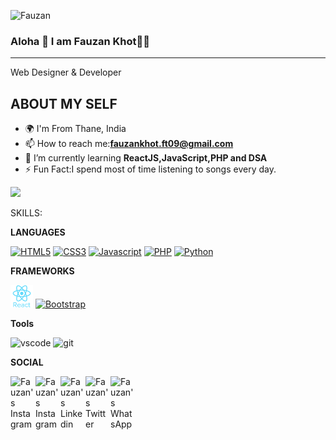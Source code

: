 <p align="left"> <img src="https://komarev.com/ghpvc/?username=CYANIDE-7&label=Views&color=blue&style=plastic" alt="Fauzan" /> </p>


### Aloha  👋 I am Fauzan Khot🐱‍👤

-------------------

Web Designer & Developer

ABOUT MY SELF
-------------
- 🌍 I'm From Thane, India 
- 📫 How to reach me:**[fauzankhot.ft09@gmail.com](mailto:fauzankhot,ft09@gmail.com)**
- 🌱 I’m currently learning **ReactJS,JavaScript,PHP and DSA**
- ⚡ Fun Fact:I spend most of time listening to songs every day.
<p>
<a href="https://twitter.com/KhotFauzan" target="_blank" rel="noreferrer">
 <img src="https://img.shields.io/twitter/follow/KhotFauzan?logo=twitter&style=for-the-badge&color=0891b2&labelColor=1c1917">
 </a>
 </p>
 
SKILLS:
 
**LANGUAGES** 
<p align="left">
  <a href="https://developer.mozilla.org/en-US/docs/Glossary/HTML5" target="_blank" rel="noreferrer"><img src="https://raw.githubusercontent.com/danielcranney/readme-generator/main/public/icons/skills/html5-colored.svg" width="36" height="36" alt="HTML5" /></a>  
    <a href="https://www.w3.org/TR/CSS/#css" target="_blank" rel="noreferrer"><img src="https://raw.githubusercontent.com/danielcranney/readme-generator/main/public/icons/skills/css3-colored.svg" width="36" height="36" alt="CSS3" /></a>
<a href="https://developer.mozilla.org/en-US/docs/Web/JavaScript" target="_blank" rel="noreferrer"><img src="https://raw.githubusercontent.com/danielcranney/readme-generator/main/public/icons/skills/javascript-colored.svg" width="36" height="36" alt="Javascript" /></a>  
<a href="https://www.php.net/" target="_blank" rel="noreferrer"><img src="https://raw.githubusercontent.com/danielcranney/readme-generator/main/public/icons/skills/php-colored.svg" width="36" height="36" alt="PHP" /></a>  
<a href="https://www.python.org/" target="_blank" rel="noreferrer"><img src="https://raw.githubusercontent.com/danielcranney/readme-generator/main/public/icons/skills/python-colored.svg" width="36" height="36" alt="Python" /></a>  
</p>

**FRAMEWORKS**

<p>
<a href="https://reactjs.org/" target="_blank" rel="noreferrer"><img src="https://raw.githubusercontent.com/devicons/devicon/master/icons/react/react-original-wordmark.svg" width="36" height="36" alt="React" /></a>  
 <a href="https://getbootstrap.com/" target="_blank" rel="noreferrer"><img src="https://raw.githubusercontent.com/danielcranney/readme-generator/main/public/icons/skills/bootstrap-colored.svg" width="36" height="36" alt="Bootstrap" /></a>
 </p>
 
 **Tools**
 
 <p align="left">
 <img alt="vscode " width="35px" src="https://img.icons8.com/ios/100/000000/visual-studio.png"/>
<img alt="git" src="https://img.icons8.com/color/48/000000/git.png"/>
 </p>
 
**SOCIAL**

 <p align="left">
  <a href="https://www.hackerrank.com/Fauzan_Khot">
    <img  align="left" alt="Fauzan's Instagram" width="40px" src="https://img.icons8.com/external-tal-revivo-shadow-tal-revivo/96/000000/external-hackerrank-is-a-technology-company-that-focuses-on-competitive-programming-logo-shadow-tal-revivo.png"/>
 <a href="https://www.instagram.com/_fauzankhot_/">
  <img align="left" alt="Fauzan's Instagram" width="40px" src="https://img.icons8.com/fluency/96/000000/instagram-new.png"/>
</a>
<a href="https://www.linkedin.com/in/fauzan-khot-55509a22b/">
  <img align="left" alt="Fauzan's Linkedin" width="40px" src="https://img.icons8.com/nolan/64/linkedin-circled.png"/>
</a>
<a href="https://twitter.com/KhotFauzan">
  <img align="left" alt="Fauzan's Twitter" width="40px"  src="https://img.icons8.com/color/96/000000/twitter--v1.png"/>
</a>
<a href="https://api.whatsapp.com/send/?phone=918433611219&text&app_absent=0" target="_blank" rel="noreferrer">
  <img  align="left" alt="Fauzan's WhatsApp" width="40px" src="https://img.icons8.com/color/96/000000/whatsapp--v1.png"/>
 
 
 

 
 
 
 

